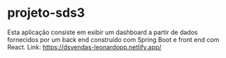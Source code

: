 # projeto-sds3
Esta aplicação consiste em exibir um dashboard a partir de dados fornecidos por um back end construído com Spring Boot e front end com React.
Link: https://dsvendas-leonardopp.netlify.app/
